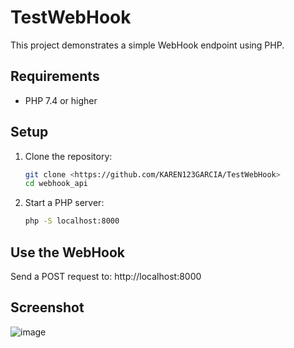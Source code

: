 # TestWebHook

This project demonstrates a simple WebHook endpoint using PHP.

## Requirements
- PHP 7.4 or higher

## Setup
1. Clone the repository:
   ```bash
   git clone <https://github.com/KAREN123GARCIA/TestWebHook>
   cd webhook_api
2. Start a PHP server:
   ```bash
   php -S localhost:8000

## Use the WebHook
Send a POST request to: http://localhost:8000

## Screenshot
![image](https://github.com/user-attachments/assets/4c0b57a2-7886-4644-b116-f06bfc301127)

